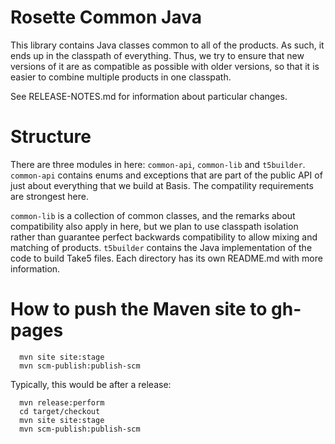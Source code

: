 # Rosette Common Java #

This library contains Java classes common to all of the products. As
such, it ends up in the classpath of everything. Thus, we try to
ensure that new versions of it are as compatible as possible with
older versions, so that it is easier to combine multiple products in
one classpath.

See RELEASE-NOTES.md for information about particular changes.

# Structure #

There are three modules in here: `common-api`, `common-lib` and
`t5builder`. `common-api` contains enums and exceptions that are part
 of the public API of just about everything that we build at
 Basis. The compatility requirements are strongest here.
 
`common-lib` is a collection of common classes, and the remarks about
compatibility also apply in here, but we plan to use classpath
isolation rather than guarantee perfect backwards compatibility to
allow mixing and matching of products. `t5builder` contains the Java
implementation of the code to build Take5 files. Each directory has
its own README.md with more information.

# How to push the Maven site to gh-pages #

```
  mvn site site:stage
  mvn scm-publish:publish-scm
```

Typically, this would be after a release:

```
  mvn release:perform
  cd target/checkout 
  mvn site site:stage
  mvn scm-publish:publish-scm
```
